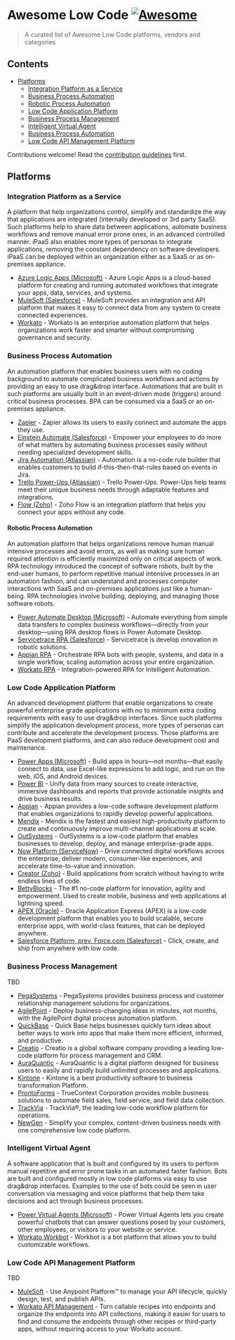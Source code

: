 # Awesome Low Code [![Awesome](https://awesome.re/badge.svg)](https://awesome.re)

> A curated list of Awesome Low Code platforms, vendors and categories

## Contents

- [Platforms](#platforms)
   - [Integration Platform as a Service](#integration-platform-as-a-service)
   - [Business Process Automation](#business-process-automation)
   - [Robotic Process Automation](#robotic-process-automation)
   - [Low Code Application Platform](#low-code-application-platform)
   - [Business Process Management](#business-process-management)
   - [Intelligent Virtual Agent](#intelligent-virtual-agent)
   - [Business Process Automation](#business-process-automation)
   - [Low Code API Management Platform](#low-code-api-management-platform)

Contributions welcome! Read the [contribution guidelines](contributing.md) first.

## Platforms

### Integration Platform as a Service

A platform that help organizations control, simplify and standardize the way that applications are integrated (internally developed or 3rd party SaaS). Such platforms help to share data between applications, automate business workflows and remove manual error prone ones, in an advanced controlled manner. iPaaS also enables more types of personas to integrate applications, removing the constant dependency on software developers. iPaaS can be deployed within an organization either as a SaaS or as on-premises appliance.

- [Azure Logic Apps (Microsoft)](https://azure.microsoft.com/en-us/services/logic-apps/) - Azure Logic Apps is a cloud-based platform for creating and running automated workflows that integrate your apps, data, services, and systems.
- [MuleSoft (Salesforce)](https://mulesoft.com/) - MuleSoft provides an integration and API platform that makes it easy to connect data from any system to create connected experiences.
- [Workato](https://www.workato.com) - Workato is an enterprise automation platform that helps organizations work faster and smarter without compromising governance and security.

### Business Process Automation

An automation platform that enables business users with no coding background to automate complicated business workflows and actions by providing an easy to use drag&drop interface. Automations that are built in such platforms are usually built in an event-driven mode (triggers) around critical business processes. BPA can be consumed via a SaaS or an on-premises appliance.

- [Zapier](https://zapier.com/) - Zapier allows its users to easily connect and automate the apps they use.
- [Einstein Automate (Salesforce)](https://www.salesforce.com/products/platform/einstein-automate/) - Empower your employees to do more of what matters by automating business processes easily without needing specialized development skills.
- [Jira Automation (Atlassian)](https://www.atlassian.com/software/jira/features/automation) - Automation is a no-code rule builder that enables customers to build if-this-then-that-rules based on events in Jira.
- [Trello Power-Ups (Atlassian)](https://trello.com/power-ups/category/automation) - Trello Power-Ups. Power-Ups help teams meet their unique business needs through adaptable features and integrations.
- [Flow (Zoho)](https://www.zoho.com/flow/) - Zoho Flow is an integration platform that helps you connect your apps without any code.

#### Robotic Process Automation

An automation platform that helps organizations remove human manual intensive processes and avoid errors, as well as making sure human required attention is efficiently maximized only on critical aspects of work. RPA technology introduced the concept of software robots, built by the end-user humans, to perform repetitive manual intensive processes in an automation fashion, and can understand and processes computer interactions with SaaS and on-premises applications just like a human-being. RPA technologies involve building, deploying, and managing those software robots.

- [Power Automate Desktop (Microsoft)](https://powerautomate.microsoft.com/en-us/robotic-process-automation/) - Automate everything from simple data transfers to complex business workflows—directly from your desktop—using RPA desktop flows in Power Automate Desktop.
- [Servicetrace RPA (Salesforce)](https://www.servicetrace.com/) - Servicetrace is develop innovation in robotic solutions.
- [Appian RPA](https://appian.com/platform/complete-automation/robotic-process-automation-rpa.html) - Orchestrate RPA bots with people, systems, and data in a single workflow, scaling automation across your entire organization.
- [Workato RPA](https://www.workato.com/modern-rpa) - Integration-powered RPA for Intelligent Automation.

### Low Code Application Platform

An advanced development platform that enable organizations to create powerful enterprise grade applications with no to minimum extra coding requirements with easy to use drag&drop interfaces. Since such platforms simplify the application development process, more types of personas can contribute and accelerate the development process. Those platforms are PaaS development platforms, and can also reduce development cost and maintenance.

- [Power Apps (Microsoft)](https://powerapps.com/) - Build apps in hours—not months—that easily connect to data, use Excel-like expressions to add logic, and run on the web, iOS, and Android devices.
- [Power BI](https://powerbi.microsoft.com/) - Unify data from many sources to create interactive, immersive dashboards and reports that provide actionable insights and drive business results.
- [Appian](https://appian.com/) - Appian provides a low-code software development platform that enables organizations to rapidly develop powerful applications.
- [Mendix](https://mendix.com/) - Mendix is the fastest and easiest high-productivity platform to create and continuously improve multi-channel applications at scale.
- [OutSystems](https://www.outsystems.com/) - OutSystems is a low-code platform that enables businesses to develop, deploy, and manage enterprise-grade apps.
- [Now Platform (ServiceNow)](https://www.servicenow.com/now-platform.html) - Drive connected digital workflows across the enterprise, deliver modern, consumer-like experiences, and accelerate time-to-value and innovation.
- [Creator (Zoho)](https://www.zoho.com/creator/low-code-platform/) - Build applications from scratch without having to write endless lines of code.
- [BettyBlocks](https://www.bettyblocks.com/) - The #1 no-code platform for innovation, agility and empowerment. Used to create mobile, business and web applications at lightning speed.
- [APEX (Oracle)](https://apex.oracle.com/en/platform/low-code/) - Oracle Application Express (APEX) is a low-code development platform that enables you to build scalable, secure enterprise apps, with world-class features, that can be deployed anywhere.
- [Salesforce Platform, prev. Force.com (Salesforce)](https://www.salesforce.com/products/platform) - Click, create, and ship from anywhere with low code.

### Business Process Management

TBD

- [PegaSystems](https://www.pega.com/) - PegaSystems provides business process and customer relationship management solutions for organizations.
- [AgilePoint](https://agilepoint.com/) - Deploy business-changing ideas in minutes, not months, with the AgilePoint digital process automation platform.
- [QuickBase](https://www.quickbase.com/) - Quick Base helps businesses quickly turn ideas about better ways to work into apps that make them more efficient, informed, and productive.
- [Creatio](https://www.creatio.com/) - Creatio is a global software company providing a leading low-code platform for process management and CRM.
- [AuraQuantic](https://www.auraquantic.com/) - AuraQuantic is a digital platform designed for business users to easily and rapidly build unlimited processes and applications.
- [Kintone](https://www.kintone.com/) - Kintone is a best productivity software to business transformation Platform.
- [ProntoForms](https://www.prontoforms.com/) - TrueContext Corporation provides mobile business solutions to automate field sales, field service, and field data collection.
- [TrackVia](https://trackvia.com/) - TrackVia®, the leading low-code workflow platform for operations.
- [NewGen](https://newgensoft.com/) - Simplify your complex, content-driven business needs with one comprehensive low code platform.

### Intelligent Virtual Agent

A software application that is built and configured by its users to perform manual repetitive and error prone tasks in an automated faster fashion. Bots are built and configured mostly in low code platforms via easy to use drag&drop interfaces. Examples to the use of bots could be seen in user conversation via messaging and voice platforms that help them take decisions and act through business processes.

- [Power Virtual Agents (Microsoft)](https://powervirtualagents.microsoft.com/) - Power Virtual Agents lets you create powerful chatbots that can answer questions posed by your customers, other employees, or visitors to your website or service.
- [Workato Workbot](https://docs.workato.com/workbot/overview.html) - Workbot is a bot platform that allows you to build customizable workflows.

### Low Code API Management Platform

TBD

- [MuleSoft](https://www.mulesoft.com/platform/api-management) - Use Anypoint Platform™ to manage your API lifecycle, quickly design, test, and publish APIs.
- [Workato API Management](https://docs.workato.com/api-management.html) - Turn callable recipes into endpoints and organize the endpoints into API collections, making it easier for users to find and consume the endpoints through other recipes or third-party apps, without requiring access to your Workato account.
